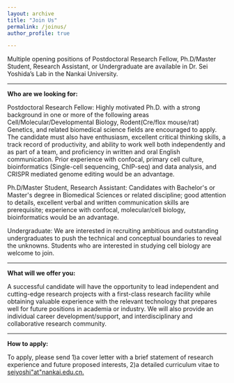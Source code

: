 ```yaml
---
layout: archive
title: "Join Us"
permalink: /joinus/
author_profile: true

---
```



Multiple opening positions of Postdoctoral Research Fellow, Ph.D/Master Student, Research Assistant, or Undergraduate are available in Dr. Sei Yoshida’s Lab in the Nankai University.

---

**Who are we looking for:**

Postdoctoral Research Fellow: Highly motivated Ph.D. with a strong background in one or more of the following areas Cell/Molecular/Developmental Biology, Rodent(Cre/flox mouse/rat) Genetics, and related biomedical science fields are encouraged to apply. 
The candidate must also have enthusiasm, excellent critical thinking skills, a track record of productivity, and ability to work well both independently and as part of a team, and proficiency in written and oral English communication.
Prior experience with confocal, primary cell culture, bioinformatics (Single-cell sequencing, ChIP-seq) and data analysis, and CRISPR mediated genome editing would be an advantage.

Ph.D/Master Student, Research Assistant: Candidates with Bachelor's or Master's degree in Biomedical Sciences or related discipline; good attention to details, excellent verbal and written communication skills are prerequisite; experience with confocal, molecular/cell biology, bioinformatics would be an advantage.

Undergraduate: We are interested in recruiting ambitious and outstanding undergraduates to push the technical and conceptual boundaries to reveal the unknowns. Students who are interested in studying cell biology are welcome to join.

---

**What will we offer you:**

A successful candidate will have the opportunity to lead independent and cutting-edge research projects with a first-class research facility while obtaining valuable experience with the relevant technology that prepares well for future positions in academia or industry. 
We will also provide an individual career development/support, and interdisciplinary and collaborative research community.  

---

**How to apply:**

To apply, please send 1)a cover letter with a brief statement of research experience and future proposed interests, 2)a detailed curriculum vitae to [seiyoshi"at"nankai.edu.cn.](https://sei-lab-nankai.github.io/joinus/)


